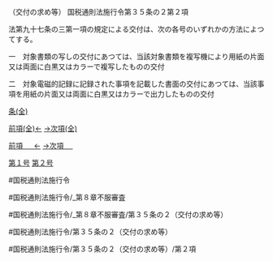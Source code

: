 （交付の求め等）
国税通則法施行令第３５条の２第２項

法第九十七条の三第一項の規定による交付は、次の各号のいずれかの方法によつてする。

一　対象書類の写しの交付にあつては、当該対象書類を複写機により用紙の片面又は両面に白黒又はカラーで複写したものの交付

二　対象電磁的記録に記録された事項を記載した書面の交付にあつては、当該事項を用紙の片面又は両面に白黒又はカラーで出力したものの交付

[条(全)](国税通則法施行＿令＿第３５条の２_.md)

[前項(全)←](国税通則法施行＿令＿第３５条の２第１項_.md)    [→次項(全)](国税通則法施行＿令＿第３５条の２第３項_.md)

[前項 　 ←](国税通則法施行＿令＿第３５条の２第１項.md)    [→次項 　 ](国税通則法施行＿令＿第３５条の２第３項.md)

[第１号](国税通則法施行＿令＿第３５条の２第２項第１号.md)  [第２号](国税通則法施行＿令＿第３５条の２第２項第２号.md)  

#国税通則法施行令

#国税通則法施行令/_第８章不服審査

#国税通則法施行令/_第８章不服審査/第３５条の２（交付の求め等）

#国税通則法施行令/第３５条の２（交付の求め等）

#国税通則法施行令/第３５条の２（交付の求め等）/第２項


